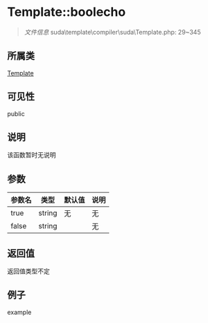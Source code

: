 # Template::boolecho

> *文件信息* suda\template\compiler\suda\Template.php: 29~345
## 所属类 

[Template](../Template.md)

## 可见性

  public  
## 说明

该函数暂时无说明

## 参数

 
| 参数名 | 类型 | 默认值 | 说明 |
|--------|-----|-------|-------|
 | true |  string | 无 | 无 |
 | false |  string |  | 无 |
## 返回值
返回值类型不定
## 例子

example